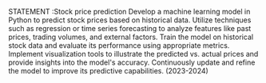 STATEMENT :Stock price prediction
Develop a machine learning model in Python to predict stock prices based on
historical data. Utilize techniques such as regression or time series forecasting
to analyze features like past prices, trading volumes, and external factors. Train
the model on historical stock data and evaluate its performance using
appropriate metrics. Implement visualization tools to illustrate the predicted
vs. actual prices and provide insights into the model's accuracy. Continuously
update and refine the model to improve its predictive capabilities.
(2023-2024)
